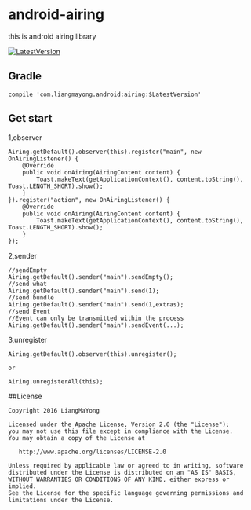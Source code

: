 ﻿# android-airing
this is android airing library


[![LatestVersion](https://img.shields.io/badge/LatestVersion-1.0.0-brightgreen.svg?style=plastic) ](https://github.com/LiangMaYong/android-airing/releases/tag/V1.0.0)

## Gradle
```
compile 'com.liangmayong.android:airing:$LatestVersion'
```
## Get start
1,observer
```
Airing.getDefault().observer(this).register("main", new OnAiringListener() {
    @Override
    public void onAiring(AiringContent content) {
        Toast.makeText(getApplicationContext(), content.toString(), Toast.LENGTH_SHORT).show();
    }
}).register("action", new OnAiringListener() {
    @Override
    public void onAiring(AiringContent content) {
        Toast.makeText(getApplicationContext(), content.toString(), Toast.LENGTH_SHORT).show();
    }
});
```
2,sender
```
//sendEmpty
Airing.getDefault().sender("main").sendEmpty();
//send what
Airing.getDefault().sender("main").send(1);
//send bundle
Airing.getDefault().sender("main").send(1,extras);
//send Event
//Event can only be transmitted within the process
Airing.getDefault().sender("main").sendEvent(...);
```
3,unregister
```
Airing.getDefault().observer(this).unregister();

or

Airing.unregisterAll(this);
```
##License
```
Copyright 2016 LiangMaYong

Licensed under the Apache License, Version 2.0 (the "License");
you may not use this file except in compliance with the License.
You may obtain a copy of the License at

   http://www.apache.org/licenses/LICENSE-2.0

Unless required by applicable law or agreed to in writing, software
distributed under the License is distributed on an "AS IS" BASIS,
WITHOUT WARRANTIES OR CONDITIONS OF ANY KIND, either express or implied.
See the License for the specific language governing permissions and
limitations under the License.
```

